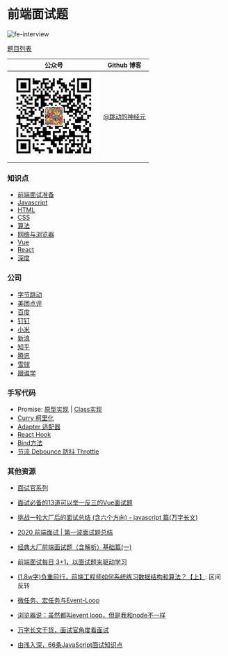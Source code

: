 # 前端面试题

![fe-interview](./images/fe-interview.png)

[题目列表](./知识点/List.md)

公众号 | Github 博客
---|---
![pic](./images/qrcode/wechat_o.jpg) | [@跳动的神经元](https://github.com/georgezouq/blog)

### 知识点

- [前端面试准备](./知识点/Prepare.md)
- [Javascript](./知识点/JS.md)
- [HTML](./知识点/HTML.md)
- [CSS](./知识点/CSS.md)
- [算法](./知识点/Algorithm.md)
- [网络与浏览器](./知识点/NetworkBrowser.md)
- [Vue](./知识点/Vue.md)
- [React](./知识点/React.md)
- [深度](./知识点/Senior.md)

### 公司

- [字节跳动](./公司/字节跳动.md)
- [美团点评](./公司/美团点评.md)
- [百度](./公司/百度.md)
- [钉钉](./公司/钉钉.md)
- [小米](./公司/小米.md)
- [新浪](./公司/新浪.md)
- [知乎](./公司/知乎.md)
- [腾讯](./公司/腾讯.md)
- [雪球](./公司/雪球.md)
- [跟谁学](./公司/跟谁学.md)

### 手写代码

- Promise: [原型实现](./手写代码/Promise.js) | [Class实现](./手写代码/PromiseClass.js)
- [Curry 柯里化](./手写代码/Curry.js)
- [Adapter 适配器](./手写代码/Adapter.js)
- [React Hook](./手写代码/ReactHook.js)
- [Bind方法](./手写代码/Bind.js)
- [节流 Debounce 防抖 Throttle](./手写代码/DebounceThrottle.js)

### 其他资源

- [面试官系列](https://juejin.im/post/5bf8dab3f265da61590b55d4)
- [面试必备的13道可以举一反三的Vue面试题](https://juejin.im/post/5d41eec26fb9a06ae439d29f)
- [挑战一轮大厂后的面试总结 (含六个方向) - javascript 篇(万字长文)](https://juejin.im/post/5e523e726fb9a07c9a195a95)
- [2020 前端面试 | 第一波面试题总结](https://juejin.im/post/5e3d898cf265da5732551a56)
- [经典大厂前端面试题（含解析）基础篇(一)](https://juejin.im/post/5df98b825188251277365bc1)
- [前端面试每日 3+1，以面试题来驱动学习](https://github.com/haizlin/fe-interview)
- [(1.8w字)负重前行，前端工程师如何系统练习数据结构和算法？【上】](https://juejin.im/post/5e2f88156fb9a02fdd38a184): 区间反转
- [微任务、宏任务与Event-Loop](https://juejin.im/post/5b73d7a6518825610072b42b)
- [浏览器说：虽然都叫event loop，但是我和node不一样](https://juejin.im/post/5b0ab722f265da0dbd7a646f)

- [万字长文干货，面试官角度看面试](https://juejin.im/post/5ef2a80ae51d4573e919cbe8)
- [由浅入深，66条JavaScript面试知识点](https://juejin.im/post/5ef8377f6fb9a07e693a6061#heading-21)
